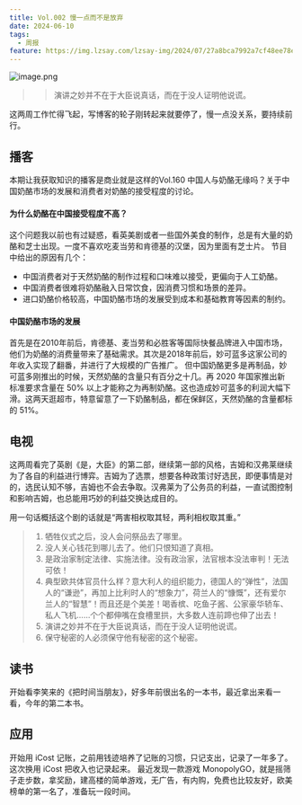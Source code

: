 ```yaml
---
title: Vol.002 慢一点而不是放弃
date: 2024-06-10
tags:
  - 周报
feature: https://img.lzsay.com/lzsay-img/2024/07/27a8bca7992a7cf48ee78ef60d4f079d.png
---
```

![image.png](https://img.lzsay.com/lzsay-img/2024/07/27a8bca7992a7cf48ee78ef60d4f079d.png)


>>演讲之妙并不在于大臣说真话，而在于没人证明他说谎。 

这两周工作忙得飞起，写博客的轮子刚转起来就要停了，慢一点没关系，要持续前行。
<!--more-->
## 播客
本期让我获取知识的播客是商业就是这样的Vol.160 中国人与奶酪无缘吗？关于中国奶酪市场的发展和消费者对奶酪的接受程度的讨论。
#### 为什么奶酪在中国接受程度不高？
这个问题我以前也有过疑惑，看英美剧或者一些国外美食的制作，总是有大量的奶酪和芝士出现。一度不喜欢吃麦当劳和肯德基的汉堡，因为里面有芝士片。
节目中给出的原因有几个：
* 中国消费者对于天然奶酪的制作过程和口味难以接受，更偏向于人工奶酪。
* 中国消费者很难将奶酪融入日常饮食，因消费习惯和场景的差异。
* 进口奶酪价格较高，中国奶酪市场的发展受到成本和基础教育等因素的制约。
#### 中国奶酪市场的发展
首先是在2010年前后，肯德基、麦当劳和必胜客等国际快餐品牌进入中国市场，他们为奶酪的消费量带来了基础需求。其次是2018年前后，妙可蓝多这家公司的年收入实现了翻番，并进行了大规模的广告推广。
但中国奶酪更多是再制品，妙可蓝多刚推出的时候，天然奶酪的含量只有百分之十几。再 2020 年国家推出新标准要求含量在 50% 以上才能称之为再制奶酪。这也造成妙可蓝多的利润大幅下滑。这两天逛超市，特意留意了一下奶酪制品，都在保鲜区，天然奶酪的含量都标的 51%。

## 电视
这两周看完了英剧《是，大臣》的第二部，继续第一部的风格，吉姆和汉弗莱继续为了各自的利益进行博弈。吉姆为了选票，想要各种政策讨好选民，即便事情是对的，选民认知不够，吉姆也不会去争取。汉弗莱为了公务员的利益，一直试图控制和影响吉姆，也总能用巧妙的利益交换达成目的。

用一句话概括这个剧的话就是“两害相权取其轻，两利相权取其重。”

> 1. 牺牲仪式之后，没人会问祭品去了哪里。
> 2. 没人关心钱花到哪儿去了。他们只恨知道了真相。
> 3. 是政治家制定法律、实施法律。没有政治家，法官根本没法审判！无法可依！
> 4. 典型欧共体官员什么样？意大利人的组织能力，德国人的“弹性”，法国人的“谦逊”，再加上比利时人的“想象力”，荷兰人的“慷慨”，还有爱尔兰人的“智慧”！而且还是个美差！喝香槟、吃鱼子酱、公家豪华轿车、私人飞机……个个都伸嘴在食槽里拱，大多数人连前蹄也伸了出去！ 
> 5. 演讲之妙并不在于大臣说真话，而在于没人证明他说谎。 
> 6. 保守秘密的人必须保守他有秘密的这个秘密。

## 读书
开始看李笑来的《把时间当朋友》，好多年前很出名的一本书，最近拿出来看一看，今年的第二本书。

## 应用
开始用 iCost 记账，之前用钱迹培养了记账的习惯，只记支出，记录了一年多了。这次换用 iCost 把收入也记录起来。
最近发现一款游戏 MonopolyGO，就是摇筛子走步数，拿奖励，建高楼的简单游戏，无广告，有内购，免费也比较友好，欧美榜单的第一名了，准备玩一段时间。